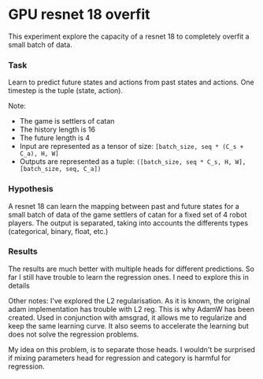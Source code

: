 # GPU resnet 18 overfit

This experiment explore the capacity of a resnet 18 to completely overfit a small batch of data.

### Task
Learn to predict future states and actions from past states and actions.
One timestep is the tuple (state, action).

Note:
- The game is settlers of catan
- The history length is 16
- The future length is 4
- Input are represented as a tensor of size: `[batch_size, seq * (C_s + C_a), H, W]`
- Outputs are represented as a tuple: `([batch_size, seq * C_s, H, W], [batch_size, seq, C_a])`

### Hypothesis
A resnet 18 can learn the mapping between past and future states for a small batch of data of the game settlers of catan for a fixed set of 4 robot players. The output is separated, taking into accounts the differents types (categorical, binary, float, etc.)

### Results
The results are much better with multiple heads for different predictions. So far I still have trouble to learn the regression ones. I need to explore this in details

Other notes:
I've explored the L2 regularisation. As it is known, the original adam implementation has trouble with L2 reg. This is why AdamW has been created. Used in conjunction with amsgrad, it allows me to regularize and keep the same learning curve. It also seems to accelerate the learning but does not solve the regression problems.

My idea on this problem, is to separate those heads. I wouldn't be surprised if mixing parameters head for regression and category is harmful for regression.